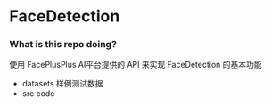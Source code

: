 # FaceDetection

### What is this repo doing?

使用 FacePlusPlus AI平台提供的 API 来实现 FaceDetection 的基本功能

- datasets 
  样例测试数据
- src
  code